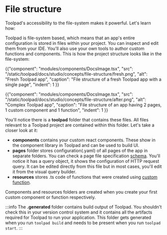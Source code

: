 # File structure

<p class="description">Toolpad's accessibility to the file-system makes it powerful. Let's learn how: </p>

Toolpad is file-system based, which means that an app's entire configuration is stored in files within your project. You can inspect and edit them from your IDE. You'll also use your own tools to author custom functions and components. This is how the project structure looks like in the file-system:

{{"component": "modules/components/DocsImage.tsx", "src": "/static/toolpad/docs/studio/concepts/file-structure/fresh.png", "alt": "Fresh Toolpad app", "caption": "File structure of a fresh Toolpad app with a single page", "indent": 1 }}

{{"component": "modules/components/DocsImage.tsx", "src": "/static/toolpad/docs/studio/concepts/file-structure/after.png", "alt": "Complex Toolpad app", "caption": "File structure of an app having 2 pages, 1 custom component and 1 function", "indent": 1 }}

You'll notice there is a **toolpad** folder that contains these files. All files relevant to a Toolpad project are contained within this folder. Let's take a closer look at it:

- **components** contains your custom react components. These show in the component library in Toolpad and can be used to build UI.
- **pages** folder stores configuration(.yaml) of all pages of the app in separate folders. You can check a page file specification [schema](/toolpad/studio/reference/file-schema/#file-Page). You'll notice it has a query object, it shows the configuration of HTTP request query. It can be edited directly from this file but in most cases, you'll edit it from the visual query builder.
- **resources** stores .ts code of functions that were created using [custom function](/toolpad/concepts/custom-functions/).

Components and resources folders are created when you create your first custom component or function respectively.

:::info
The **.generated** folder contains build output of Toolpad. You shouldn't check this in your version control system and it contains all the artifacts required for Toolpad to run your application. This folder gets generated when you run `toolpad build` and needs to be present when you run `toolpad start`.
:::

